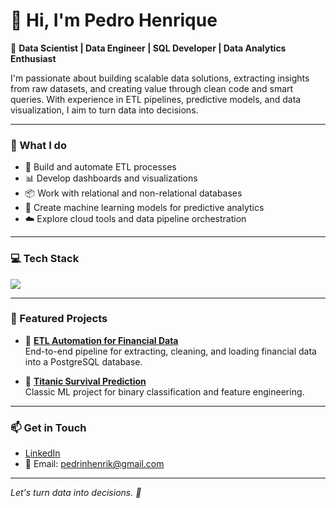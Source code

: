 # 👋 Hi, I'm Pedro Henrique

🎯 **Data Scientist | Data Engineer | SQL Developer | Data Analytics Enthusiast**

I'm passionate about building scalable data solutions, extracting insights from raw datasets, and creating value through clean code and smart queries. With experience in ETL pipelines, predictive models, and data visualization, I aim to turn data into decisions.

---

### 💼 What I do
- 🔄 Build and automate ETL processes
- 📊 Develop dashboards and visualizations
- 📦 Work with relational and non-relational databases
- 🤖 Create machine learning models for predictive analytics
- ☁️ Explore cloud tools and data pipeline orchestration

---

### 💻 Tech Stack

<div align="left">
  <img src="https://skillicons.dev/icons?i=python,pycharm,eclipse,postgresql,mysql,git,github,vscode,docker,linux,js,azure,aws" />
</div>

---

### 📂 Featured Projects

- 🚀 [**ETL Automation for Financial Data**](https://github.com/pedrinhenrik/etl-financial-project)  
  End-to-end pipeline for extracting, cleaning, and loading financial data into a PostgreSQL database.

- 🧠 [**Titanic Survival Prediction**](https://github.com/pedrinhenrik/titanic-prediction)  
  Classic ML project for binary classification and feature engineering.

---

### 📫 Get in Touch

- [LinkedIn](https://www.linkedin.com/in/pedrinhenrik)  
- 📧 Email: pedrinhenrik@gmail.com

---

*Let's turn data into decisions. 🚀*
